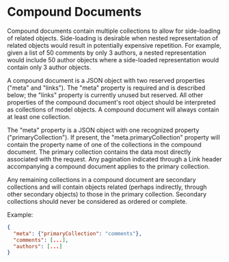 Compound Documents
==================

Compound documents contain multiple collections to allow for
side-loading of related objects. Side-loading is desirable when nested
representation of related objects would result in potentially expensive
repetition. For example, given a list of 50 comments by only 3 authors,
a nested representation would include 50 author objects where a
side-loaded representation would contain only 3 author objects.

A compound document is a JSON object with two reserved properties
("meta" and "links"). The "meta" property is required and is described
below; the "links" property is currently unused but reserved. All other
properties of the compound document's root object should be interpreted
as collections of model objects. A compound document will always contain
at least one collection.

The "meta" property is a JSON object with one recognized property
("primaryCollection"). If present, the "meta.primaryCollection" property
will contain the property name of one of the collections in the compound
document. The primary collection contains the data most directly
associated with the request. Any pagination indicated through a Link
header accompanying a compound document applies to the primary
collection.

Any remaining collections in a compound document are secondary
collections and will contain objects related (perhaps indirectly,
through other secondary objects) to those in the primary collection.
Secondary collections should never be considered as ordered or complete.

Example:

```json
{
  "meta": {"primaryCollection": "comments"},
  "comments": [...],
  "authors": [...]
}
```
